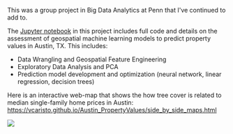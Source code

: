 This was a group project in Big Data Analytics at Penn that I've continued to add to. 

The <a href="Predicting_Property_Values_AustinTX.ipynb">Jupyter notebook</a> in this project includes full code and details on the assessment of geospatial machine learning models to predict 
property values in Austin, TX. This includes: 
  - Data Wrangling and Geospatial Feature Engineering
  - Exploratory Data Analysis and PCA
  - Prediction model development and optimization (neural network, linear regression, decision trees)

Here is an interactive web-map that shows the how tree cover is related to median single-family home prices in Austin: https://vcaristo.github.io/Austin_PropertyValues/side_by_side_maps.html

<a href="https://vcaristo.github.io/Austin_PropertyValues/side_by_side_maps.html"><img src=https://github.com/user-attachments/assets/9e982fb0-699c-4d08-bbd4-9a820fe8b7b0></a>
